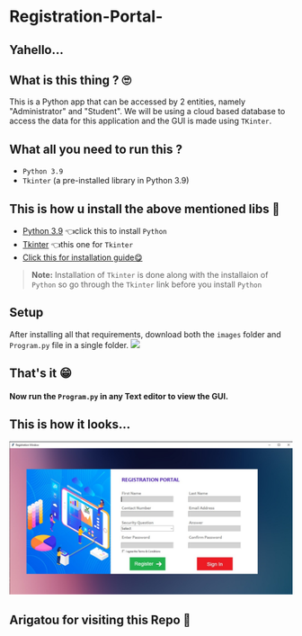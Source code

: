 # Registration-Portal-


## Yahello...


## What is this thing ? 🙄
This is a Python app that can be accessed by 2 entities, namely "Administrator" and "Student". We will be using a cloud based database to access the data for this application and the GUI is made using `TKinter`.


## What all you need to run this ?
* `Python 3.9`
* `Tkinter` (a pre-installed library in Python 3.9)

## This is how u install the above mentioned libs 😤
* [Python 3.9](https://www.python.org/downloads/release/python-392/) 👈click this to install `Python`
* [Tkinter](https://tkdocs.com/tutorial/install.html) 👈this one for `Tkinter`
* [Click this for installation guide😋](https://www.youtube.com/watch?v=IDo_Gsv3KVk)

> **Note:** Installation of `Tkinter` is done along with the installaion of `Python` so go through the `Tkinter` link before you install `Python` 
 
 ## Setup
After installing all that requirements, download both the `images` folder and `Program.py` file in a single folder.
![](images/readme1.png)
 ## That's it 😁
 #### Now run the `Program.py` in any Text editor to view the GUI.
 
 ## This is how it looks...
 ![](images/app_eg.jpeg)
## Arigatou for visiting this Repo 👊
